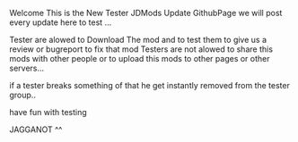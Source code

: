 Welcome This is the New Tester JDMods Update GithubPage we will post every update here to test ...


Tester are alowed to Download The mod and to test them to give us a review or bugreport to fix that mod 
Testers are not alowed to share this mods with other people or to upload this mods to other pages or other servers...






if a tester breaks something of that he get instantly removed from the tester group..

have fun with testing 

JAGGANOT ^^
